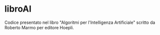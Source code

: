 # libroAI
Codice presentato nel libro "Algoritmi per l'Intelligenza Artificiale" scritto da Roberto Marmo per editore Hoepli.

